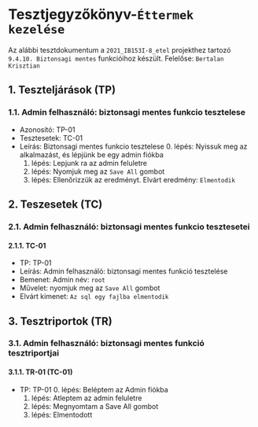 # Tesztjegyzőkönyv-`Éttermek kezelése`

Az alábbi tesztdokumentum a `2021_IB153I-8_etel` projekthez tartozó `9.4.10. Biztonsagi mentes` funkcióihoz készült. Felelőse: `Bertalan Krisztian` 



## 1. Teszteljárások (TP)

### 1.1. Admin felhasználó: biztonsagi mentes funkcio tesztelese
- Azonosító: TP-01
- Tesztesetek: TC-01
- Leírás: Biztonsagi mentes funkcio tesztelese
    0. lépés: Nyissuk meg az alkalmazást, és lépjünk be egy admin fiókba
    1. lépés: Lepjunk ra az admin feluletre
    2. lépés: Nyomjuk meg az `Save All` gombot
    3. lépés:   Ellenőrizzük az eredményt. Elvárt eredmény: `Elmentodik`



## 2. Teszesetek (TC)

### 2.1. Admin felhasználó: biztonsagi mentes funkcio tesztesetei

#### 2.1.1. TC-01
- TP: TP-01
- Leírás: Admin felhasználó: biztonsagi mentes funkció tesztelése 
- Bemenet: Admin név: `root`
- Művelet: nyomjuk meg az `Save All` gombot 
- Elvárt kimenet: `Az sql egy fajlba elmentodik`





## 3. Tesztriportok (TR)

### 3.1. Admin felhasználó: biztonsagi mentes funkció tesztriportjai

#### 3.1.1. TR-01 (TC-01)
- TP: TP-01
    0. lépés: Beléptem az Admin fiókba
    1. lépés: Atleptem az admin feluletre
    2. lépés: Megnyomtam a Save All gombot
    3. lépés: Elmentodott

    



    


    